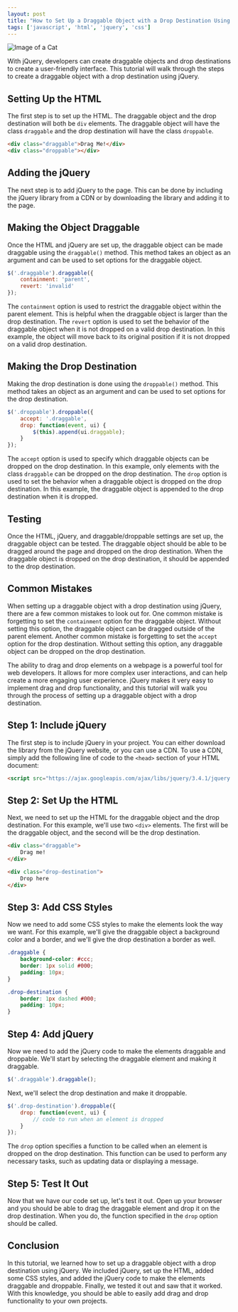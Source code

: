 ```yaml
---
layout: post
title: "How to Set Up a Draggable Object with a Drop Destination Using jQuery"
tags: ['javascript', 'html', 'jquery', 'css']
---
```


![Image of a Cat](http://source.unsplash.com/1600x900/?cat)

With jQuery, developers can create draggable objects and drop destinations to create a user-friendly interface. This tutorial will walk through the steps to create a draggable object with a drop destination using jQuery.

## Setting Up the HTML

The first step is to set up the HTML. The draggable object and the drop destination will both be `div` elements. The draggable object will have the class `draggable` and the drop destination will have the class `droppable`.

```html
<div class="draggable">Drag Me!</div>
<div class="droppable"></div>
```

## Adding the jQuery

The next step is to add jQuery to the page. This can be done by including the jQuery library from a CDN or by downloading the library and adding it to the page.

## Making the Object Draggable

Once the HTML and jQuery are set up, the draggable object can be made draggable using the `draggable()` method. This method takes an object as an argument and can be used to set options for the draggable object.

```javascript
$('.draggable').draggable({
    containment: 'parent',
    revert: 'invalid'
});
```

The `containment` option is used to restrict the draggable object within the parent element. This is helpful when the draggable object is larger than the drop destination. The `revert` option is used to set the behavior of the draggable object when it is not dropped on a valid drop destination. In this example, the object will move back to its original position if it is not dropped on a valid drop destination.

## Making the Drop Destination

Making the drop destination is done using the `droppable()` method. This method takes an object as an argument and can be used to set options for the drop destination.

```javascript
$('.droppable').droppable({
    accept: '.draggable',
    drop: function(event, ui) {
        $(this).append(ui.draggable);
    }
});
```

The `accept` option is used to specify which draggable objects can be dropped on the drop destination. In this example, only elements with the class `draggable` can be dropped on the drop destination. The `drop` option is used to set the behavior when a draggable object is dropped on the drop destination. In this example, the draggable object is appended to the drop destination when it is dropped.

## Testing

Once the HTML, jQuery, and draggable/droppable settings are set up, the draggable object can be tested. The draggable object should be able to be dragged around the page and dropped on the drop destination. When the draggable object is dropped on the drop destination, it should be appended to the drop destination.

## Common Mistakes

When setting up a draggable object with a drop destination using jQuery, there are a few common mistakes to look out for. One common mistake is forgetting to set the `containment` option for the draggable object. Without setting this option, the draggable object can be dragged outside of the parent element. Another common mistake is forgetting to set the `accept` option for the drop destination. Without setting this option, any draggable object can be dropped on the drop destination.

The ability to drag and drop elements on a webpage is a powerful tool for web developers. It allows for more complex user interactions, and can help create a more engaging user experience. jQuery makes it very easy to implement drag and drop functionality, and this tutorial will walk you through the process of setting up a draggable object with a drop destination.

## Step 1: Include jQuery

The first step is to include jQuery in your project. You can either download the library from the jQuery website, or you can use a CDN. To use a CDN, simply add the following line of code to the `<head>` section of your HTML document:

```html
<script src="https://ajax.googleapis.com/ajax/libs/jquery/3.4.1/jquery.min.js"></script>
```

## Step 2: Set Up the HTML

Next, we need to set up the HTML for the draggable object and the drop destination. For this example, we'll use two `<div>` elements. The first will be the draggable object, and the second will be the drop destination.

```html
<div class="draggable">
    Drag me!
</div>

<div class="drop-destination">
    Drop here
</div>
```

## Step 3: Add CSS Styles

Now we need to add some CSS styles to make the elements look the way we want. For this example, we'll give the draggable object a background color and a border, and we'll give the drop destination a border as well.

```css
.draggable {
    background-color: #ccc;
    border: 1px solid #000;
    padding: 10px;
}

.drop-destination {
    border: 1px dashed #000;
    padding: 10px;
}
```

## Step 4: Add jQuery

Now we need to add the jQuery code to make the elements draggable and droppable. We'll start by selecting the draggable element and making it draggable.

```javascript
$('.draggable').draggable();
```

Next, we'll select the drop destination and make it droppable.

```javascript
$('.drop-destination').droppable({
    drop: function(event, ui) {
        // code to run when an element is dropped
    }
});
```

The `drop` option specifies a function to be called when an element is dropped on the drop destination. This function can be used to perform any necessary tasks, such as updating data or displaying a message.

## Step 5: Test It Out

Now that we have our code set up, let's test it out. Open up your browser and you should be able to drag the draggable element and drop it on the drop destination. When you do, the function specified in the `drop` option should be called.

## Conclusion

In this tutorial, we learned how to set up a draggable object with a drop destination using jQuery. We included jQuery, set up the HTML, added some CSS styles, and added the jQuery code to make the elements draggable and droppable. Finally, we tested it out and saw that it worked. With this knowledge, you should be able to easily add drag and drop functionality to your own projects.